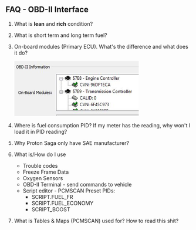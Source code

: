 ## FAQ - OBD-II Interface

1. What is **lean** and **rich** condition?
2. What is short term and long term fuel?
3. On-board modules (Primary ECU). What's the difference and what does it do?

	![obdii-config](assets/obdii-config.jpg)

4. Where is fuel consumption PID? If my meter has the reading, why won't I load it in PID reading?
5. Why Proton Saga only have SAE manufacturer?
6. What is/How do I use
	- Trouble codes
	- Freeze Frame Data
	- Oxygen Sensors
	- OBD-II Terminal - send commands to vehicle
	- Script editor - PCMSCAN Preset PIDs:
		- SCRIPT.FUEL_FR
		- SCRIPT.FUEL_ECONOMY
		- SCRIPT_BOOST
7. What is Tables & Maps (PCMSCAN) used for? How to read this shit?